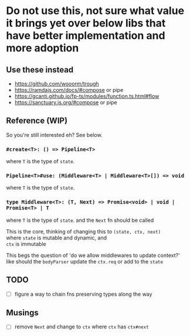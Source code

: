 # Do not use this, not sure what value it brings yet over below libs that have better implementation and more adoption
## Use these instead
- https://github.com/wooorm/trough
- https://ramdajs.com/docs/#compose or pipe
- https://gcanti.github.io/fp-ts/modules/function.ts.html#flow
- https://sanctuary.js.org/#compose or pipe	


## Reference (WIP)
So you're still interested eh? See below.

### `#create<T>: () => Pipeline<T>`
where `T` is the type of `state`.

### `Pipeline<T>#use: (Middleware<T> | Middleware<T>[]) => void`
where `T` is the type of `state`.

### `type Middleware<T>: (T, Next) => Promise<void> | void | Promise<T> | T`
where `T` is the type of `state`. and the `Next` fn should be called

This is the core, thinking of changing this to `(state, ctx, next)`  
where `state` is mutable and dynamic, and  
`ctx` is immutable

This begs the question of 'do we allow middlewares to update context?'  
like should the `bodyParser` update the `ctx.req` or add to the `state`

## TODO
- [ ] figure a way to chain fns preserving types along the way


## Musings
- [ ] remove `Next` and change to `ctx` where `ctx` has `ctx#next`